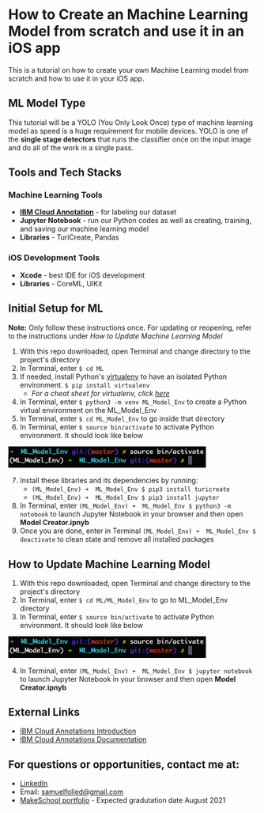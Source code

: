 # How to Create an Machine Learning Model from scratch and use it in an iOS app

This is a tutorial on how to create your own Machine Learning model from scratch and how to use it in your iOS app. 

## ML Model Type
This tutorial will be a YOLO (You Only Look Once) type of machine learning model as speed is a huge requirement for mobile devices. YOLO is one of the **single stage detectors** that runs the classifier once on the input image and do all of the work in a single pass.

## Tools and Tech Stacks
### Machine Learning Tools
- **[IBM Cloud Annotation](https://cloud.annotations.ai/)** - for labeling our dataset
- **Jupyter Notebook** - run our Python codes as well as creating, training, and saving our machine learning model
- **Libraries** - TuriCreate, Pandas

### iOS Development Tools
- **Xcode** - best IDE for iOS development
- **Libraries** - CoreML, UIKit

## Initial Setup for ML
**Note:** Only follow these instructions once. For updating or reopening, refer to the instructions under *How to Update Machine Learning Model*
1. With this repo downloaded, open Terminal and change directory to the project's directory
2. In Terminal, enter `$ cd ML`
3. If needed, install Python's [virtualenv](https://docs.python.org/3/tutorial/venv.html) to have an isolated Python environment.
    `$ pip install virtualenv`
    - *For a cheat sheet for virtualenv, click [here](https://zetcode.com/python/venv/)*
4. In Terminal, enter `$ python3 -m venv ML_Model_Env` to create a Python virtual environment on the ML_Model_Env
5. In Terminal, enter `$ cd ML_Model_Env` to go inside that directory
6. In Terminal, enter `$ source bin/activate` to activate Python environment. It should look like below
<img src="https://github.com/SamuelFolledo/Custom_AI_in_iOS/blob/master/static/images/python-env-activated.png?raw=true" width="400">

7. Install these libraries and its dependencies by running:
    - `(ML_Model_Env) ➜  ML_Model_Env $ pip3 install turicreate`
    - `(ML_Model_Env) ➜  ML_Model_Env $ pip3 install jupyter`
8. In Terminal, enter `(ML_Model_Env) ➜  ML_Model_Env $ python3 -m notebook` to launch Jupyter Notebook in your browser and then open **Model Creator.ipnyb**
9. Once you are done, enter in Terminal `(ML_Model_Env) ➜  ML_Model_Env $ deactivate` to clean state and remove all installed packages

## How to Update Machine Learning Model
1. With this repo downloaded, open Terminal and change directory to the project's directory
2. In Terminal, enter `$ cd ML/ML_Model_Env` to go to ML_Model_Env directory
3. In Terminal, enter `$ source bin/activate` to activate Python environment. It should look like below
<img src="https://github.com/SamuelFolledo/Custom_AI_in_iOS/blob/master/static/images/python-env-activated.png?raw=true" width="400">

4. In Terminal, enter `(ML_Model_Env) ➜  ML_Model_Env $ jupyter notebook` to launch Jupyter Notebook in your browser and then open **Model Creator.ipnyb**

## External Links
- [IBM Cloud Annotations Introduction](https://cloud.annotations.ai/workshops/object-detection/index.html)
- [IBM Cloud Annotations Documentation](https://cloud.annotations.ai/docs)


## For questions or opportunities, contact me at:
- [LinkedIn](https://linkedin.com/in/samuelfolledo)
- Email: samuelfolled@gmail.com
- [MakeSchool portfolio](https://www.makeschool.com/portfolio/samuelfolledo) - Expected gradutation date August 2021
